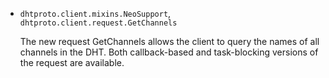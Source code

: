 * `dhtproto.client.mixins.NeoSupport`, `dhtproto.client.request.GetChannels`

  The new request GetChannels allows the client to query the names of all
  channels in the DHT. Both callback-based and task-blocking versions of the
  request are available.

